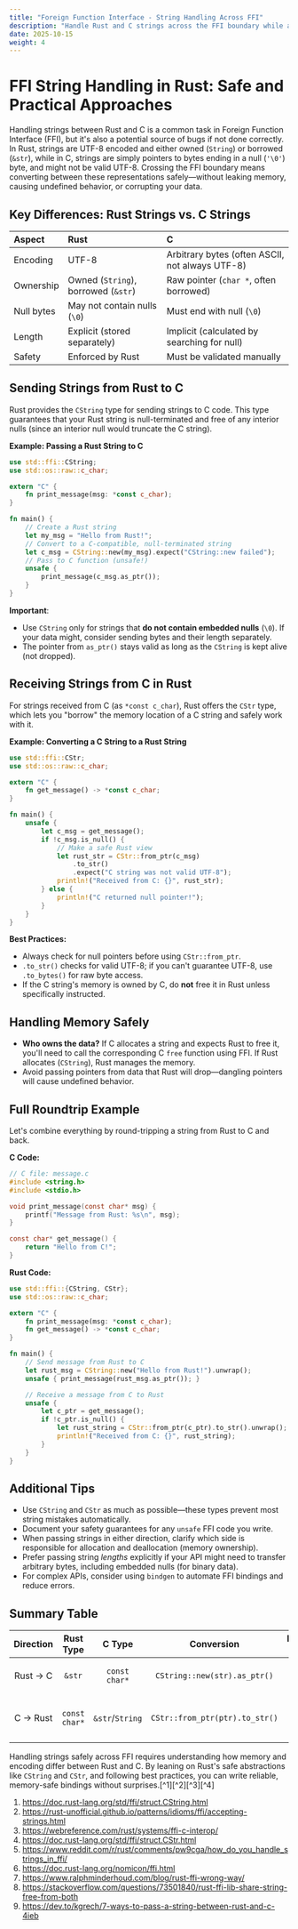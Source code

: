 ```yaml
---
title: "Foreign Function Interface - String Handling Across FFI"
description: "Handle Rust and C strings across the FFI boundary while avoiding memory issues."
date: 2025-10-15
weight: 4
---
```


# FFI String Handling in Rust: Safe and Practical Approaches

Handling strings between Rust and C is a common task in Foreign Function Interface (FFI), but it's also a potential source of bugs if not done correctly. In Rust, strings are UTF-8 encoded and either owned (`String`) or borrowed (`&str`), while in C, strings are simply pointers to bytes ending in a null (`'\0'`) byte, and might not be valid UTF-8. Crossing the FFI boundary means converting between these representations safely—without leaking memory, causing undefined behavior, or corrupting your data.

## Key Differences: Rust Strings vs. C Strings

| Aspect | Rust | C |
| :-- | :-- | :-- |
| Encoding | UTF-8 | Arbitrary bytes (often ASCII, not always UTF-8) |
| Ownership | Owned (`String`), borrowed (`&str`) | Raw pointer (`char *`, often borrowed) |
| Null bytes | May not contain nulls (`\0`) | Must end with null (`\0`) |
| Length | Explicit (stored separately) | Implicit (calculated by searching for null) |
| Safety | Enforced by Rust | Must be validated manually |

## Sending Strings from Rust to C

Rust provides the `CString` type for sending strings to C code. This type guarantees that your Rust string is null-terminated and free of any interior nulls (since an interior null would truncate the C string).

**Example: Passing a Rust String to C**

```rust
use std::ffi::CString;
use std::os::raw::c_char;

extern "C" {
    fn print_message(msg: *const c_char);
}

fn main() {
    // Create a Rust string
    let my_msg = "Hello from Rust!";
    // Convert to a C-compatible, null-terminated string
    let c_msg = CString::new(my_msg).expect("CString::new failed");
    // Pass to C function (unsafe!)
    unsafe {
        print_message(c_msg.as_ptr());
    }
}
```

**Important**:

- Use `CString` only for strings that **do not contain embedded nulls** (`\0`). If your data might, consider sending bytes and their length separately.
- The pointer from `as_ptr()` stays valid as long as the `CString` is kept alive (not dropped).


## Receiving Strings from C in Rust

For strings received from C (as `*const c_char`), Rust offers the `CStr` type, which lets you "borrow" the memory location of a C string and safely work with it.

**Example: Converting a C String to a Rust String**

```rust
use std::ffi::CStr;
use std::os::raw::c_char;

extern "C" {
    fn get_message() -> *const c_char;
}

fn main() {
    unsafe {
        let c_msg = get_message();
        if !c_msg.is_null() {
            // Make a safe Rust view
            let rust_str = CStr::from_ptr(c_msg)
                .to_str()
                .expect("C string was not valid UTF-8");
            println!("Received from C: {}", rust_str);
        } else {
            println!("C returned null pointer!");
        }
    }
}
```

**Best Practices:**

- Always check for null pointers before using `CStr::from_ptr`.
- `.to_str()` checks for valid UTF-8; if you can't guarantee UTF-8, use `.to_bytes()` for raw byte access.
- If the C string's memory is owned by C, do **not** free it in Rust unless specifically instructed.


## Handling Memory Safely

- **Who owns the data?** If C allocates a string and expects Rust to free it, you'll need to call the corresponding C `free` function using FFI. If Rust allocates (`CString`), Rust manages the memory.
- Avoid passing pointers from data that Rust will drop—dangling pointers will cause undefined behavior.


## Full Roundtrip Example

Let's combine everything by round-tripping a string from Rust to C and back.

**C Code:**

```c
// C file: message.c
#include <string.h>
#include <stdio.h>

void print_message(const char* msg) {
    printf("Message from Rust: %s\n", msg);
}

const char* get_message() {
    return "Hello from C!";
}
```

**Rust Code:**

```rust
use std::ffi::{CString, CStr};
use std::os::raw::c_char;

extern "C" {
    fn print_message(msg: *const c_char);
    fn get_message() -> *const c_char;
}

fn main() {
    // Send message from Rust to C
    let rust_msg = CString::new("Hello from Rust!").unwrap();
    unsafe { print_message(rust_msg.as_ptr()); }

    // Receive a message from C to Rust
    unsafe {
        let c_ptr = get_message();
        if !c_ptr.is_null() {
            let rust_string = CStr::from_ptr(c_ptr).to_str().unwrap();
            println!("Received from C: {}", rust_string);
        }
    }
}
```


## Additional Tips

- Use `CString` and `CStr` as much as possible—these types prevent most string mistakes automatically.
- Document your safety guarantees for any `unsafe` FFI code you write.
- When passing strings in either direction, clarify which side is responsible for allocation and deallocation (memory ownership).
- Prefer passing string *lengths* explicitly if your API might need to transfer arbitrary bytes, including embedded nulls (for binary data).
- For complex APIs, consider using `bindgen` to automate FFI bindings and reduce errors.


## Summary Table

| Direction | Rust Type | C Type | Conversion | Memory Safety |
| :--: | :--: | :--: | :--: | :--: |
| Rust → C | `&str` | `const char*` | `CString::new(str).as_ptr()` | Prefer lifetime in Rust |
| C → Rust | `const char*` | `&str`/`String` | `CStr::from_ptr(ptr).to_str()` | Check for null, UTF-8 validity |

Handling strings safely across FFI requires understanding how memory and encoding differ between Rust and C. By leaning on Rust's safe abstractions like `CString` and `CStr`, and following best practices, you can write reliable, memory-safe bindings without surprises.[^1][^2][^3][^4]
<span style="display:none">[^5][^6][^7][^8][^9]</span>

1. https://doc.rust-lang.org/std/ffi/struct.CString.html
2. https://rust-unofficial.github.io/patterns/idioms/ffi/accepting-strings.html
3. https://webreference.com/rust/systems/ffi-c-interop/
4. https://doc.rust-lang.org/std/ffi/struct.CStr.html
5. https://www.reddit.com/r/rust/comments/pw9cga/how_do_you_handle_strings_in_ffi/
6. https://doc.rust-lang.org/nomicon/ffi.html
7. https://www.ralphminderhoud.com/blog/rust-ffi-wrong-way/
8. https://stackoverflow.com/questions/73501840/rust-ffi-lib-share-string-free-from-both
9. https://dev.to/kgrech/7-ways-to-pass-a-string-between-rust-and-c-4ieb
